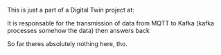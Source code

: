 This is just a part of a Digital Twin project at:

It is responsable for the transmission of data from MQTT to Kafka (kafka processes somehow the data) then answers back

So far theres absolutely nothing here, tho.
